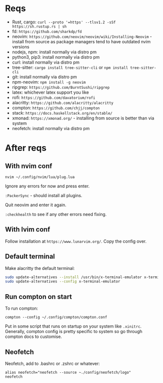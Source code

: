 # Reqs

* Rust, cargo: `curl --proto '=https' --tlsv1.2 -sSf https://sh.rustup.rs | sh`
* fd: `https://github.com/sharkdp/fd`
* neovim: `https://github.com/neovim/neovim/wiki/Installing-Neovim` - install from source as package managers tend to have outdated nvim versions
* nodejs, npm: install normally via distro pm
* python3, pip3: install normally via distro pm
* curl: install normally via distro pm
* tree-sitter: `cargo install tree-sitter-cli` or `npm install tree-sitter-cli`
* git: install normally via distro pm
* npm-neovim: `npm install -g neovim`
* ripgrep: `https://github.com/BurntSushi/ripgrep`
* latex: whichever latex support you like
* rofi: `https://github.com/davatorium/rofi`
* alacritty: `https://github.com/alacritty/alacritty`
* compton: `https://github.com/chjj/compton`
* stack: `https://docs.haskellstack.org/en/stable/` 
* xmonad: `https://xmonad.org/` - installing from source is better than via system
* neofetch: install normally via distro pm

# After reqs

## With nvim conf

`nvim ~/.config/nvim/lua/plug.lua`

Ignore any errors for now and press enter.

`:PackerSync` - should install all plugins.

Quit neovim and enter it again.

`:checkhealth` to see if any other errors need fixing.

## With lvim conf

Follow installation at `https://www.lunarvim.org/`.
Copy the config over.

## Default terminal

Make alacritty the default terminal:

```bash
sudo update-alternatives --install /usr/bin/x-terminal-emulator x-terminal-emulator /usr/bin/alacritty 50
sudo update-alternatives --config x-terminal-emulator
```

## Run compton on start

To run compton:

```
compton --config ~/.config/compton/compton.conf
```

Put in some script that runs on startup on your system like `.xinitrc`.
Generally, compton config is pretty specific to system so go through compton docs to customise.

## Neofetch

Neofetch, add to .bashrc or .zshrc or whatever:

```
alias neofetch="neofetch --source ~./config/neofetch/logo"
neofetch
```
